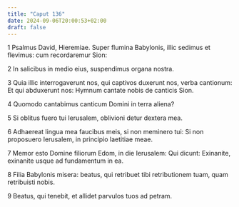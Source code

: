 ```yaml
---
title: "Caput 136"
date: 2024-09-06T20:00:53+02:00
draft: false
---
```



1 Psalmus David, Hieremiae. Super flumina Babylonis, illic sedimus et flevimus: cum recordaremur Sion:

2 In salicibus in medio eius, suspendimus organa nostra.

3 Quia illic interrogaverunt nos, qui captivos duxerunt nos, verba cantionum: Et qui abduxerunt nos: Hymnum cantate nobis de canticis Sion.

4 Quomodo cantabimus canticum Domini in terra aliena?

5 Si oblitus fuero tui Ierusalem, oblivioni detur dextera mea.

6 Adhaereat lingua mea faucibus meis, si non meminero tui: Si non proposuero Ierusalem, in principio laetitiae meae.

7 Memor esto Domine filiorum Edom, in die Ierusalem: Qui dicunt: Exinanite, exinanite usque ad fundamentum in ea.

8 Filia Babylonis misera: beatus, qui retribuet tibi retributionem tuam, quam retribuisti nobis.

9 Beatus, qui tenebit, et allidet parvulos tuos ad petram.

